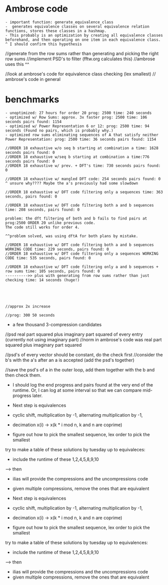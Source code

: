 # Ambrose code
    - important function: generate_equivalence_class
    -  generates equivalence classes on several equivalence relation functions, stores these classes in a hashmap.
    - This probably is an optimization by creating all equivalence classes beforehand, and then operating on one item in each equivalence class.
    ^ I should confirm this hypothesis

//generate from the row sums rather than generating and picking the right row sums
//implement PSD's to filter (fftw.org calculates this)
//ambrose uses this ^^

//look at ambrose's code for equivalence class checking (lex smallest)
// ambrose's code in general

# benchmarks
    - unoptimized: 27 hours for order 20 prog: 2500 time: 240 seconds
    - optimized w/ Row Sums: approx. 3x faster prog: 2500 time: 106 seconds pairs found: 1154
    - optimized w/ Power Representation 6 or 12: prog: 2500 time: 94 seconds (Found no pairs, which is probably why.)
    - optimized row sums eliminating sequences of A that satisfy neither Power Representation: prog: 2500 time: 36 seconds pairs found: 1154

    //ORDER 18 exhaustive w/o seq b starting at combination a time: 1628 seconds pairs found: 0
    //ORDER 18 exhaustive w/seq b starting at combination a time:776 seconds pairs found: 0
    //ORDER 18 exhaustive w/ prev. + DFT's time: 730 seconds pairs found: 0

    //ORDER 18 exhaustive w/ mangled DFT code: 254 seconds pairs found: 0
    ^ unsure why???? Maybe the a's previously had some slowdown

    //ORDER 18 exhaustive w/ DFT code filtering only a sequences time: 363 seconds, pairs found: 0

    //ORDER 18 exhaustive w/ DFT code filtering both a and b sequences time: 208 seconds, pairs found: 0

    problem: the dft filtering of both and b fails to find pairs at prog:2500 ORDER 20 unlike previous code. 
    The code still works for order 4.

    ^^problem solved, was using dftA for both plans by mistake.

    //ORDER 18 exhaustive w/ DFT code filtering both a and b sequences WORKING CODE time: 229 seconds, pairs found: 0
    //ORDER 18 exhaustive w/ DFT code filtering only a sequences WORKING CODE time: 535 seconds, pairs found: 0

    //ORDER 18 exhaustive w/ DFT code filtering only a and b sequences + row sums time: 105 seconds, pairs found: 0
    ---------->> plus with generating from row sums rather than just checking time: 14 seconds (huge!)





    //approx 2x increase

    //prog: 300 50 seconds

- a few thousand 3-compression candidates

//psd real part squared plus imaginary part squared of every entry (currently not using imaginary part)
//norm in ambrose's code was real part squared plus imaginary part squared

//psd's of every vector should be constant, do the check first
//consider the b's with the a's after an a is accepted (add the psd's together)

//save the psd's of a in the outer loop, add them together with the b and then check them.

- I should log the end progress and pairs found at the very end of the runtime. Or, I can log at some interval so that we can compare mid-progress later.

- Next step is equivalences
- cyclic shift, multiplication by -1, alternating multiplication by -1,
- decimation x(i) -> x(k * i mod n, k and n are coprime)

- figure out how to pick the smallest sequence, lex order to pick the smallest

try to make a table of these solutions by tuesday up to equivaleces:
- include the runtime of these
1,2,4,5,8,9,10

--> then

- ilias will provide the compressions and the uncompressions code
- given multiple compressions, remove the ones that are equivalent

- Next step is equivalences
- cyclic shift, multiplication by -1, alternating multiplication by -1,
- decimation x(i) -> x(k * i mod n, k and n are coprime)

- figure out how to pick the smallest sequence, lex order to pick the smallest

try to make a table of these solutions by tuesday up to equivalences:
-  include the runtime of these
1,2,4,5,8,9,10

--> then
- ilias will provide the compressions and the uncompressions code
- given multiple compressions, remove the ones that are equivalent